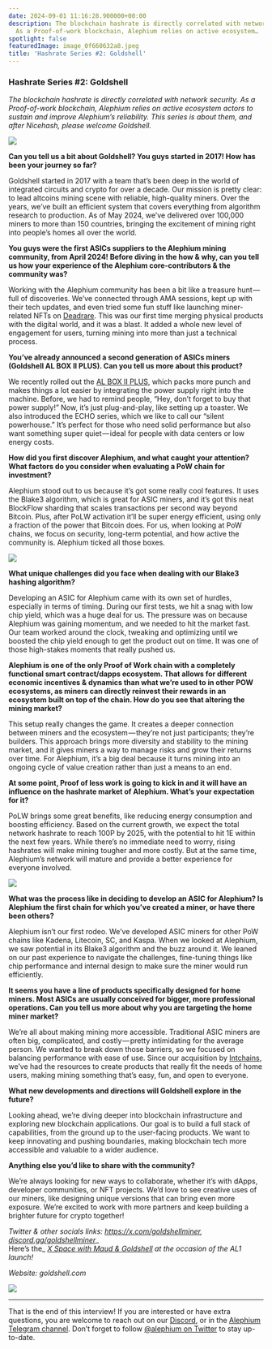 ```yaml
---
date: 2024-09-01 11:16:28.900000+00:00
description: The blockchain hashrate is directly correlated with network security.
  As a Proof-of-work blockchain, Alephium relies on active ecosystem…
spotlight: false
featuredImage: image_0f660632a8.jpeg
title: 'Hashrate Series #2: Goldshell'
---
```


### Hashrate Series \#2: Goldshell

_The blockchain hashrate is directly correlated with network security. As a Proof-of-work blockchain, Alephium relies on active ecosystem actors to sustain and improve Alephium’s reliability. This series is about them, and after Nicehash, please welcome Goldshell._

![](image_0f660632a8.jpeg)

**Can you tell us a bit about Goldshell? You guys started in 2017! How has been your journey so far?**

Goldshell started in 2017 with a team that’s been deep in the world of integrated circuits and crypto for over a decade. Our mission is pretty clear: to lead altcoins mining scene with reliable, high-quality miners. Over the years, we’ve built an efficient system that covers everything from algorithm research to production. As of May 2024, we’ve delivered over 100,000 miners to more than 150 countries, bringing the excitement of mining right into people’s homes all over the world.

**You guys were the first ASICs suppliers to the Alephium mining community, from April 2024! Before diving in the how & why, can you tell us how your experience of the Alephium core-contributors & the community was?**

Working with the Alephium community has been a bit like a treasure hunt — full of discoveries. We’ve connected through AMA sessions, kept up with their tech updates, and even tried some fun stuff like launching miner-related NFTs on <a href="https://deadrare.io/" class="markup--anchor markup--p-anchor" data-href="https://deadrare.io/" rel="noopener" target="_blank">Deadrare</a>. This was our first time merging physical products with the digital world, and it was a blast. It added a whole new level of engagement for users, turning mining into more than just a technical process.

**You’ve already announced a second generation of ASICs miners (Goldshell AL BOX II PLUS). Can you tell us more about this product?**

We recently rolled out the <a href="https://www.goldshell.com/product/goldshell-al-box-%E2%85%B1-plus/" class="markup--anchor markup--p-anchor" data-href="https://www.goldshell.com/product/goldshell-al-box-%E2%85%B1-plus/" rel="noopener" target="_blank">AL BOX II PLUS</a>, which packs more punch and makes things a lot easier by integrating the power supply right into the machine. Before, we had to remind people, “Hey, don’t forget to buy that power supply!” Now, it’s just plug-and-play, like setting up a toaster. We also introduced the ECHO series, which we like to call our “silent powerhouse.” It’s perfect for those who need solid performance but also want something super quiet — ideal for people with data centers or low energy costs.

**How did you first discover Alephium, and what caught your attention? What factors do you consider when evaluating a PoW chain for investment?**

Alephium stood out to us because it’s got some really cool features. It uses the Blake3 algorithm, which is great for ASIC miners, and it’s got this neat BlockFlow sharding that scales transactions per second way beyond Bitcoin. Plus, after PoLW activation it’ll be super energy efficient, using only a fraction of the power that Bitcoin does. For us, when looking at PoW chains, we focus on security, long-term potential, and how active the community is. Alephium ticked all those boxes.

![](image_b58009ba73.jpeg)

**What unique challenges did you face when dealing with our Blake3 hashing algorithm?**

Developing an ASIC for Alephium came with its own set of hurdles, especially in terms of timing. During our first tests, we hit a snag with low chip yield, which was a huge deal for us. The pressure was on because Alephium was gaining momentum, and we needed to hit the market fast. Our team worked around the clock, tweaking and optimizing until we boosted the chip yield enough to get the product out on time. It was one of those high-stakes moments that really pushed us.

**Alephium is one of the only Proof of Work chain with a completely functional smart contract/dapps ecosystem. That allows for different economic incentives & dynamics than what we’re used to in other POW ecosystems, as miners can directly reinvest their rewards in an ecosystem built on top of the chain. How do you see that altering the mining market?**

This setup really changes the game. It creates a deeper connection between miners and the ecosystem — they’re not just participants; they’re builders. This approach brings more diversity and stability to the mining market, and it gives miners a way to manage risks and grow their returns over time. For Alephium, it’s a big deal because it turns mining into an ongoing cycle of value creation rather than just a means to an end.

**At some point, Proof of less work is going to kick in and it will have an influence on the hashrate market of Alephium. What’s your expectation for it?**

PoLW brings some great benefits, like reducing energy consumption and boosting efficiency. Based on the current growth, we expect the total network hashrate to reach 100P by 2025, with the potential to hit 1E within the next few years. While there’s no immediate need to worry, rising hashrates will make mining tougher and more costly. But at the same time, Alephium’s network will mature and provide a better experience for everyone involved.

![](image_c54a595336.jpg)

**What was the process like in deciding to develop an ASIC for Alephium? Is Alephium the first chain for which you’ve created a miner, or have there been others?**

Alephium isn’t our first rodeo. We’ve developed ASIC miners for other PoW chains like Kadena, Litecoin, SC, and Kaspa. When we looked at Alephium, we saw potential in its Blake3 algorithm and the buzz around it. We leaned on our past experience to navigate the challenges, fine-tuning things like chip performance and internal design to make sure the miner would run efficiently.

**It seems you have a line of products specifically designed for home miners. Most ASICs are usually conceived for bigger, more professional operations. Can you tell us more about why you are targeting the home miner market?**

We’re all about making mining more accessible. Traditional ASIC miners are often big, complicated, and costly — pretty intimidating for the average person. We wanted to break down those barriers, so we focused on balancing performance with ease of use. Since our acquisition by <a href="https://intchains.com/" class="markup--anchor markup--p-anchor" data-href="https://intchains.com/" rel="noopener" target="_blank">Intchains</a>, we’ve had the resources to create products that really fit the needs of home users, making mining something that’s easy, fun, and open to everyone.

**What new developments and directions will Goldshell explore in the future?**

Looking ahead, we’re diving deeper into blockchain infrastructure and exploring new blockchain applications. Our goal is to build a full stack of capabilities, from the ground up to the user-facing products. We want to keep innovating and pushing boundaries, making blockchain tech more accessible and valuable to a wider audience.

**Anything else you’d like to share with the community?**

We’re always looking for new ways to collaborate, whether it’s with dApps, developer communities, or NFT projects. We’d love to see creative uses of our miners, like designing unique versions that can bring even more exposure. We’re excited to work with more partners and keep building a brighter future for crypto together!

_Twitter & other socials links:_ <a href="https://x.com/goldshellminer" class="markup--anchor markup--p-anchor" data-href="https://x.com/goldshellminer" rel="noopener" target="_blank"><em>https://x.com/goldshellminer</em></a>_,_ <a href="https://t.co/tg2fxjuAR9" class="markup--anchor markup--p-anchor" data-href="https://t.co/tg2fxjuAR9" rel="noopener" target="_blank"><em>discord.gg/goldshellminer</em></a>_  
Here’s the_ <a href="https://x.com/i/spaces/1BRJjPeAbYNKw" class="markup--anchor markup--p-anchor" data-href="https://x.com/i/spaces/1BRJjPeAbYNKw" rel="noopener" target="_blank"><em>X Space with Maud &amp; Goldshell</em></a> _at the occasion of the AL1 launch!_

_Website: goldshell.com_

![](image_2e7056085c.jpg)

---

That is the end of this interview! If you are interested or have extra questions, you are welcome to reach out on our <a href="http://alephium.org/discord" class="markup--anchor markup--p-anchor" data-href="http://alephium.org/discord" rel="noopener ugc nofollow noopener" target="_blank">Discord</a>, or in the <a href="https://t.me/alephiumgroup" class="markup--anchor markup--p-anchor" data-href="https://t.me/alephiumgroup" rel="noopener ugc nofollow noopener" target="_blank">Alephium Telegram channel</a>. Don’t forget to follow <a href="https://twitter.com/alephium" class="markup--anchor markup--p-anchor" data-href="https://twitter.com/alephium" rel="noopener ugc nofollow noopener" target="_blank">@alephium on Twitter</a> to stay up-to-date.
